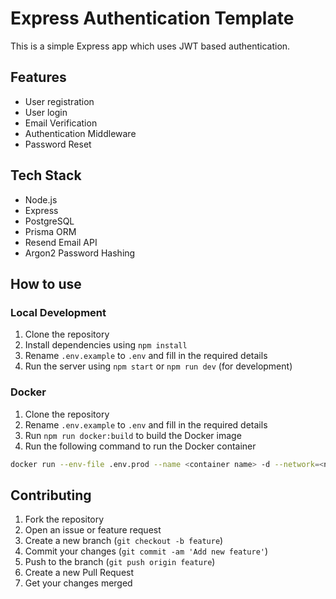 # Express Authentication Template

This is a simple Express app which uses JWT based authentication.

## Features

-   User registration
-   User login
-   Email Verification
-   Authentication Middleware
-   Password Reset

## Tech Stack

-   Node.js
-   Express
-   PostgreSQL
-   Prisma ORM
-   Resend Email API
-   Argon2 Password Hashing

## How to use

### Local Development

1. Clone the repository
2. Install dependencies using `npm install`
3. Rename `.env.example` to `.env` and fill in the required details
4. Run the server using `npm start` or `npm run dev` (for development)

### Docker

1. Clone the repository
2. Rename `.env.example` to `.env` and fill in the required details
3. Run `npm run docker:build` to build the Docker image
4. Run the following command to run the Docker container

```bash
docker run --env-file .env.prod --name <container name> -d --network=<network name> -p 3000:3000 express-auth
```

## Contributing

1. Fork the repository
2. Open an issue or feature request
3. Create a new branch (`git checkout -b feature`)
4. Commit your changes (`git commit -am 'Add new feature'`)
5. Push to the branch (`git push origin feature`)
6. Create a new Pull Request
7. Get your changes merged
